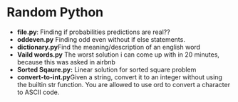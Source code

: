 # Random Python


<ul>
  
  <li><strong>file.py</strong>: Finding if probabilities predictions are real??</li>
  <li><strong>oddeven.py</strong> Finding odd even without if else statements.</li>
  <li><strong>dictionary.py</strong>Find the meaning/description of an english word</li>
  <li><strong>Vaild words.py</strong> The worst solution i can come up with in 20 minutes, because this was asked in airbnb</li>
  <li><strong>Sorted Sqaure.py:</strong> Linear solution for sorted square problem</li>
  <li><strong>convert-to-int.py</strong>Given a string, convert it to an integer without using the builtin str function. You are allowed to use ord to convert a character to ASCII code.</li>

</ul>
